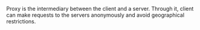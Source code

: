 Proxy is the intermediary between the client and a server. Through it, client can make requests to the servers anonymously and avoid geographical restrictions.